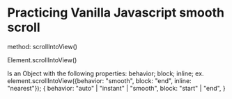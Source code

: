 <h1>Practicing Vanilla Javascript smooth scroll</h1>

<p>method: scrollIntoView()</p>
<p>Element.scrollIntoView()</p>

<p>
Is an Object with the following properties:
behavior;
block;
inline;
ex.
element.scrollIntoView({behavior: "smooth", block: "end", inline: "nearest"});
{
  behavior: "auto"  | "instant" | "smooth",
  block:    "start" | "end",
}
</p>